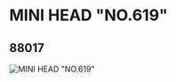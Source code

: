 # MINI HEAD "NO.619"
## 88017
![MINI HEAD "NO.619"](https://lc-www-live-s.legocdn.com/media/bricks/5/2/4565280.jpg)